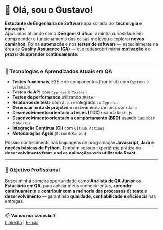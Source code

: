 # 👋 Olá, sou o Gustavo!

**Estudante de Engenharia de Software** apaixonado por **tecnologia e inovação**.  
Após anos atuando como **Designer Gráfico**, a minha curiosidade em compreender o funcionamento das coisas me levou a explorar **novos caminhos**. Foi na **automação** e nos **testes de software** — especialmente na área de **Quality Assurance (QA)** — que redescobri minha **motivação** e o **prazer de aprender continuamente**.  

---

### 🧪 Tecnologias e Aprendizados Atuais em QA

- **Testes funcionais**, E2E e de componentes (frontend) com `Cypress` e `Selenium`
- **Testes de API** com `Cypress` e `Postman`
- **Testes de performance** utilizando `JMeter`
- **Relatórios de teste** com `Allure` integrado ao `Cypress`
- **Gerenciamento de projetos** e rastreamento de itens com `Jira`
- **Desenvolvimento orientado a testes (TDD)** usando `Nest.js`
- **Desenvolvimento orientado a comportamento (BDD)** usando `Cucumber` e `Gherkin`
- **Integração Contínua (CI)** com `GitHub Actions`
- **Metodologias Ágeis** (`Scrum` e `Kanban`)

Possuo conhecimento nas linguagens de programação **Javascript, Java e noções básicas de Python**. Também possuo experiência prática no **desenvolvimento front-end de aplicações web utilizando React**.

---

### 🎯 Objetivo Profissional

Busco minha primeira oportunidade como **Analista de QA Júnior** ou **Estagiário em QA**, para aplicar meus conhecimentos, **aprender continuamente** e **contribuir com a melhoria dos processos de teste e desenvolvimento** — garantindo **qualidade, confiabilidade e eficiência** nas entregas.  

---

📫 **Vamos nos conectar?**  
[LinkedIn](http://www.linkedin.com/in/guspedrosa) | [E-mail](mailto:heyguspedrosa@gmail.com)


<!--
![Snake animation](https://github.com/edsonfsousa/edsonfsousa/blob/output/github-contribution-grid-snake.svg)

  
[![Typing SVG](https://readme-typing-svg.herokuapp.com?font=Firacode&duration=4800&vCenter=true&lines=Technology+Lover!)](https://git.io/typing-svg)

-->
